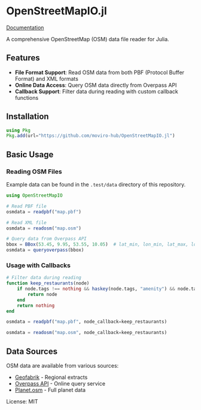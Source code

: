 # OpenStreetMapIO.jl

[Documentation](https://moviro-hub.github.io/OpenStreetMapIO.jl/)

A comprehensive OpenStreetMap (OSM) data file reader for Julia.

## Features

- **File Format Support**: Read OSM data from both PBF (Protocol Buffer Format) and XML formats
- **Online Data Access**: Query OSM data directly from Overpass API
- **Callback Support**: Filter data during reading with custom callback functions

## Installation

```julia
using Pkg
Pkg.add(url="https://github.com/moviro-hub/OpenStreetMapIO.jl")
```

## Basic Usage

### Reading OSM Files

Example data can be found in the  `.test/data` directory of this repository.

```julia
using OpenStreetMapIO

# Read PBF file
osmdata = readpbf("map.pbf")

# Read XML file
osmdata = readosm("map.osm")

# Query data from Overpass API
bbox = BBox(53.45, 9.95, 53.55, 10.05)  # lat_min, lon_min, lat_max, lon_max
osmdata = queryoverpass(bbox)
```

### Usage with Callbacks

```julia
# Filter data during reading
function keep_restaurants(node)
    if node.tags !== nothing && haskey(node.tags, "amenity") && node.tags["amenity"] == "restaurant"
        return node
    end
    return nothing
end

osmdata = readpbf("map.pbf", node_callback=keep_restaurants)

osmdata = readosm("map.osm", node_callback=keep_restaurants)
```

## Data Sources

OSM data are available from various sources:
- [Geofabrik](https://download.geofabrik.de/) - Regional extracts
- [Overpass API](https://overpass-api.de/) - Online query service
- [Planet.osm](https://planet.openstreetmap.org/) - Full planet data

License: MIT
